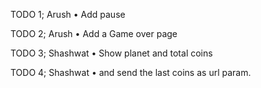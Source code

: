 TODO 1; Arush
	• Add pause

TODO 2; Arush
	• Add a Game over page

TODO 3; Shashwat
	• Show planet and total coins 

TODO 4; Shashwat
	• and send the last coins as url param.
